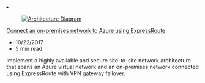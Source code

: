 <!-- This file is automatically generated by build/architectures/build_index.py. Any updates will be lost. -->

<!-- markdownlint-disable MD033 -->

<li class="grid-item item-column" data-categories="Hybrid Networking ">
<article class="card">
    <div class="card-header has-margin-bottom-none" aria-hidden="true">
        <figure class="image diagram has-height-175 has-overflow-hidden level">
            <a href="/azure/architecture/reference-architectures/hybrid-networking/expressroute-vpn-failover"><img src="/azure/architecture/browse/thumbs/expressroute-vpn-failover.png" class="diagram" alt="Architecture Diagram" data-linktype="relative-path"></a>
        </figure>
    </div>
    <div class="card-content">
        <a class="card-content-title has-margin-top-none" href="/azure/architecture/reference-architectures/hybrid-networking/expressroute-vpn-failover">
            <p>Connect an on-premises network to Azure using ExpressRoute</p>
        </a>
        <ul class="card-content-metadata">
            <li>10/22/2017</li>
            <li>5 min read</li>
        </ul>
        <p class="card-content-description">Implement a highly available and secure site-to-site network architecture that spans an Azure virtual network and an on-premises network connected using ExpressRoute with VPN gateway failover.</p>
        <div class="bottom-to-top-fade is-hidden-mobile"></div>
    </div>
</article>
</li>
